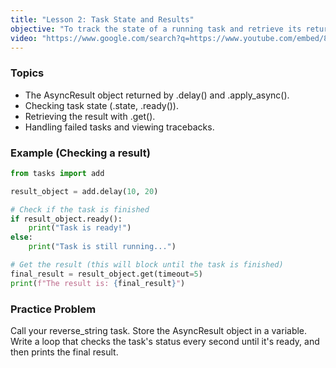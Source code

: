 ```yaml
---
title: "Lesson 2: Task State and Results"
objective: "To track the state of a running task and retrieve its return value."
video: "https://www.google.com/search?q=https://www.youtube.com/embed/8-ANIeC62lI%3Ft%3D600"
---
```


### Topics

- The AsyncResult object returned by .delay() and .apply_async().
- Checking task state (.state, .ready()).
- Retrieving the result with .get().
- Handling failed tasks and viewing tracebacks.

### Example (Checking a result)

```python
from tasks import add

result_object = add.delay(10, 20)

# Check if the task is finished
if result_object.ready():
    print("Task is ready!")
else:
    print("Task is still running...")

# Get the result (this will block until the task is finished)
final_result = result_object.get(timeout=5)
print(f"The result is: {final_result}")
```

### Practice Problem

Call your reverse_string task. Store the AsyncResult object in a variable. Write a loop that checks the task's status every second until it's ready, and then prints the final result.
